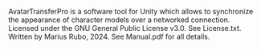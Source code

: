 AvatarTransferPro is a software tool for Unity which allows to synchronize the appearance of character models over a networked connection.
Licensed under the GNU General Public License v3.0. See License.txt.
Written by Marius Rubo, 2024.
See Manual.pdf for all details.
